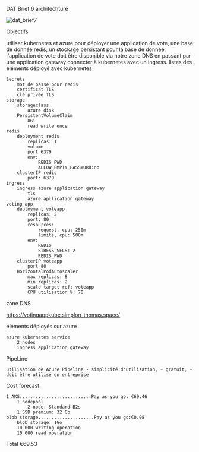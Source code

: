 DAT Brief 6
architechture

![dat_brief7](https://user-images.githubusercontent.com/107990221/216079986-b6bca996-8cbf-44c6-85e0-0a12657a84ff.png)


Objectifs

utiliser kubernetes et azure pour déployer une application de vote, une base de donnée redis, un stockage persistant pour la base de donnée. l'application de vote doit être disponible via notre zone DNS en passant par une application gateway connecter à kubernetes avec un ingress.
listes des éléments déployé avec kubernetes

    Secrets
        mot de passe pour redis
        certificat TLS
        clé privée TLS
    storage
        storageclass
            azure disk
        PersistentVolumeClaim
            8Gi
            read write once
    redis
        deployment redis
            replicas: 1
            volume
            port 6379
            env:
                REDIS_PWD
                ALLOW_EMPTY_PASSWORD:no
        clusterIP redis
            port: 6379
    ingress
        ingress azure application gateway
            tls
            azure apllication gateway
    voting app
        deployment voteapp
            replicas: 2
            port: 80
            resources:
                request, cpu: 250m
                limits, cpu: 500m
            env:
                REDIS
                STRESS-SECS: 2
                REDIS_PWD
        clusterIP voteapp
            port 80
        HorizontalPodAutoscaler
            max replicas: 8
            min replicas: 2
            scale target ref: voteapp
            CPU utilisation %: 70

zone DNS

https://votingappkube.simplon-thomas.space/

éléments déployés sur azure

    azure kubernetes service
        2 nodes
        ingress application gateway

PipeLine

    utilisation de Azure Pipeline - simplicité d'utilisation, - gratuit, - doit être utilisé en entreprise

Cost forecast

    1 AKS...........................Pay as you go: €69.46
        1 nodepool
            2 node: Standard B2s
        1 SSD premium: 32 Gb
    blob storage.....................Pay as you go:€0.08
        blob storage: 1Go
        10 000 writing operation
        10 000 read operation

Total €69.53
